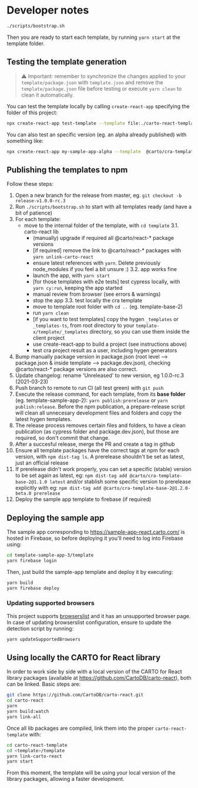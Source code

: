 # Developer notes

```bash
./scripts/bootstrap.sh
```

Then you are ready to start each template, by running `yarn start` at the template folder.

## Testing the template generation

> ⚠️ Important: remember to synchronize the changes applied to your `template/package.json` with `template.json` and remove the `template/package.json` file before testing or execute `yarn clean` to clean it automatically.

You can test the template locally by calling `create-react-app` specifying the folder of this project:

```bash
npx create-react-app test-template --template file:./carto-react-template/template-sample-app-2
```

You can also test an specific version (eg. an alpha already published) with something like:

```bash
npx create-react-app my-sample-app-alpha --template  @carto/cra-template-sample-app-2@1.1.0-alpha.0
```

## Publishing the templates to npm

Follow these steps:

1. Open a new branch for the release from master, eg. `git checkout -b release-v1.0.0-rc.3`
2. Run `./scripts/bootstrap.sh` to start with all templates ready (and have a bit of patience)
3. For each template:
   - move to the internal folder of the template, with `cd template`
     3.1. carto-react lib
     - (manually) upgrade if required all @carto/react-\* package versions
     - [if required] remove the link to @carto/react-\* packages with `yarn unlink-carto-react`
     - ensure latest references with `yarn`. Delete previously node_modules if you feel a bit unsure :)
       3.2. app works fine
     - launch the app, with `yarn start`
     - [for those templates with e2e tests] test cypress locally, with `yarn cy:run`, keeping the app started
     - manual review from browser (see errors & warnings)
     - stop the app
       3.3. test locally the cra template
     - move to template root folder with `cd ..` (eg. template-base-2)
     - run `yarn clean`
     - [if you want to test templates] copy the hygen `_templates` or `_templates-ts`, from root directory to your `template-x/template/_templates` directory, so you can use them inside the client project
     - use create-react-app to build a project (see instructions above)
     - test cra project result as a user, including hygen generators
4. Bump manually package version in package.json (root level --> package.json & inside template --> package.dev.json), checking @carto/react-\* package versions are also correct.
5. Update changelog: rename 'Unreleased' to new version, eg 1.0.0-rc.3 (2021-03-23)
6. Push branch to remote to run CI (all test green) with `git push`
7. Execute the release command, for each template, from its **base folder** (eg. template-sample-app-2): `yarn publish:prerelease` or `yarn publish:release`. Before the npm publication, a prepare-release script will clean all unnecesary development files and folders and copy the latest hygen templates.
8. The release process removes certain files and folders, to have a clean publication (as cypress folder and package.dev.json), but those are required, so don't commit that change.
9. After a succesful release, merge the PR and create a tag in github
10. Ensure all template packages have the correct tags at npm for each version, with `npm dist-tag ls`. A prerelease shouldn't be set as latest, just an official release
11. If prerelease didn't work properly, you can set a specific (stable) version to be set again as latest, eg: `npm dist-tag add @carto/cra-template-base-2@1.1.0 latest` and/or stablish some specific version to prerelease explicitly with eg: `npm dist-tag add @carto/cra-template-base-2@1.2.0-beta.0 prerelease`
12. Deploy the sample app template to firebase (if required)

## Deploying the sample app

The sample app corresponding to https://sample-app-react.carto.com/ is hosted in Firebase, so before deploying it you'll need to log into Firebase using:

```bash
cd template-sample-app-3/template
yarn firebase login
```

Then, just build the sample-app template and deploy it by executing:

```bash
yarn build
yarn firebase deploy
```

### Updating supported browsers

This project supports [browserslist](https://github.com/browserslist/browserslist) and it has an unsupported browser page. In case of updating browserslist configuration, ensure to update the detection script by running:

```bash
yarn updateSupportedBrowsers
```

## Using locally the CARTO for React library

In order to work side by side with a local version of the CARTO for React library packages (available at https://github.com/CartoDB/carto-react), both can be linked. Basic steps are:

```bash
git clone https://github.com/CartoDB/carto-react.git
cd carto-react
yarn
yarn build:watch
yarn link-all
```

Once all lib packages are compiled, link them into the proper `carto-react-template` with:

```bash
cd carto-react-template
cd <template>/template
yarn link-carto-react
yarn start
```

From this moment, the template will be using your local version of the library packages, allowing a faster development.
